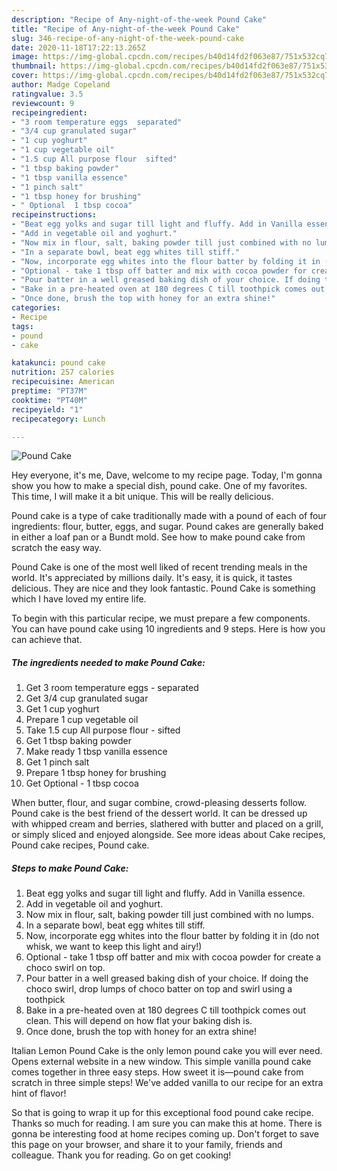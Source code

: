 ```yaml
---
description: "Recipe of Any-night-of-the-week Pound Cake"
title: "Recipe of Any-night-of-the-week Pound Cake"
slug: 346-recipe-of-any-night-of-the-week-pound-cake
date: 2020-11-18T17:22:13.265Z
image: https://img-global.cpcdn.com/recipes/b40d14fd2f063e87/751x532cq70/pound-cake-recipe-main-photo.jpg
thumbnail: https://img-global.cpcdn.com/recipes/b40d14fd2f063e87/751x532cq70/pound-cake-recipe-main-photo.jpg
cover: https://img-global.cpcdn.com/recipes/b40d14fd2f063e87/751x532cq70/pound-cake-recipe-main-photo.jpg
author: Madge Copeland
ratingvalue: 3.5
reviewcount: 9
recipeingredient:
- "3 room temperature eggs  separated"
- "3/4 cup granulated sugar"
- "1 cup yoghurt"
- "1 cup vegetable oil"
- "1.5 cup All purpose flour  sifted"
- "1 tbsp baking powder"
- "1 tbsp vanilla essence"
- "1 pinch salt"
- "1 tbsp honey for brushing"
- " Optional  1 tbsp cocoa"
recipeinstructions:
- "Beat egg yolks and sugar till light and fluffy. Add in Vanilla essence."
- "Add in vegetable oil and yoghurt."
- "Now mix in flour, salt, baking powder till just combined with no lumps."
- "In a separate bowl, beat egg whites till stiff."
- "Now, incorporate egg whites into the flour batter by folding it in (do not whisk, we want to keep this light and airy!)"
- "Optional - take 1 tbsp off batter and mix with cocoa powder for create a choco swirl on top."
- "Pour batter in a well greased baking dish of your choice. If doing the choco swirl, drop lumps of choco batter on top and swirl using a toothpick"
- "Bake in a pre-heated oven at 180 degrees C till toothpick comes out clean. This will depend on how flat your baking dish is."
- "Once done, brush the top with honey for an extra shine!"
categories:
- Recipe
tags:
- pound
- cake

katakunci: pound cake 
nutrition: 257 calories
recipecuisine: American
preptime: "PT37M"
cooktime: "PT40M"
recipeyield: "1"
recipecategory: Lunch

---
```



![Pound Cake](https://img-global.cpcdn.com/recipes/b40d14fd2f063e87/751x532cq70/pound-cake-recipe-main-photo.jpg)

Hey everyone, it's me, Dave, welcome to my recipe page. Today, I'm gonna show you how to make a special dish, pound cake. One of my favorites. This time, I will make it a bit unique. This will be really delicious.

Pound cake is a type of cake traditionally made with a pound of each of four ingredients: flour, butter, eggs, and sugar. Pound cakes are generally baked in either a loaf pan or a Bundt mold. See how to make pound cake from scratch the easy way.

Pound Cake is one of the most well liked of recent trending meals in the world. It's appreciated by millions daily. It's easy, it is quick, it tastes delicious. They are nice and they look fantastic. Pound Cake is something which I have loved my entire life.


To begin with this particular recipe, we must prepare a few components. You can have pound cake using 10 ingredients and 9 steps. Here is how you can achieve that.

<!--inarticleads1-->

##### The ingredients needed to make Pound Cake:

1. Get 3 room temperature eggs - separated
1. Get 3/4 cup granulated sugar
1. Get 1 cup yoghurt
1. Prepare 1 cup vegetable oil
1. Take 1.5 cup All purpose flour - sifted
1. Get 1 tbsp baking powder
1. Make ready 1 tbsp vanilla essence
1. Get 1 pinch salt
1. Prepare 1 tbsp honey for brushing
1. Get  Optional - 1 tbsp cocoa


When butter, flour, and sugar combine, crowd-pleasing desserts follow. Pound cake is the best friend of the dessert world. It can be dressed up with whipped cream and berries, slathered with butter and placed on a grill, or simply sliced and enjoyed alongside. See more ideas about Cake recipes, Pound cake recipes, Pound cake. 

<!--inarticleads2-->

##### Steps to make Pound Cake:

1. Beat egg yolks and sugar till light and fluffy. Add in Vanilla essence.
1. Add in vegetable oil and yoghurt.
1. Now mix in flour, salt, baking powder till just combined with no lumps.
1. In a separate bowl, beat egg whites till stiff.
1. Now, incorporate egg whites into the flour batter by folding it in (do not whisk, we want to keep this light and airy!)
1. Optional - take 1 tbsp off batter and mix with cocoa powder for create a choco swirl on top.
1. Pour batter in a well greased baking dish of your choice. If doing the choco swirl, drop lumps of choco batter on top and swirl using a toothpick
1. Bake in a pre-heated oven at 180 degrees C till toothpick comes out clean. This will depend on how flat your baking dish is.
1. Once done, brush the top with honey for an extra shine!


Italian Lemon Pound Cake is the only lemon pound cake you will ever need. Opens external website in a new window. This simple vanilla pound cake comes together in three easy steps. How sweet it is—pound cake from scratch in three simple steps! We&#39;ve added vanilla to our recipe for an extra hint of flavor! 

So that is going to wrap it up for this exceptional food pound cake recipe. Thanks so much for reading. I am sure you can make this at home. There is gonna be interesting food at home recipes coming up. Don't forget to save this page on your browser, and share it to your family, friends and colleague. Thank you for reading. Go on get cooking!
